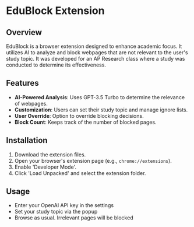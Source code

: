 # EduBlock Extension

## Overview
EduBlock is a browser extension designed to enhance academic focus. It utilizes AI to analyze and block webpages that are not relevant to the user's study topic. It was developed for an AP Research class where a study was conducted to determine its effectiveness.

## Features
- **AI-Powered Analysis**: Uses GPT-3.5 Turbo to determine the relevance of webpages.
- **Customization**: Users can set their study topic and manage ignore lists.
- **User Override**: Option to override blocking decisions.
- **Block Count**: Keeps track of the number of blocked pages.

## Installation
1. Download the extension files.
2. Open your browser's extension page (e.g., `chrome://extensions`).
3. Enable 'Developer Mode'.
4. Click 'Load Unpacked' and select the extension folder.

## Usage
- Enter your OpenAI API key in the settings
- Set your study topic via the popup
- Browse as usual. Irrelevant pages will be blocked

